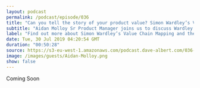 ```yaml
---
layout: podcast
permalink: /podcast/episode/036
title: "Can you tell the story of your product value? Simon Wardley’s Value Chain Mapping can help."
subtitle: "Aidan Molloy Sr Product Manager joins us to discuss Wardley mapping."
label: "Find out more about Simon Wardley’s Value Chain Mapping and the journey to creating a map with Aidan Molloy. #WardleyMapping for #ProductManagement <br> Checkout this post for images to help understand what we are discussing.  https://medium.com/workday-engineering/detailing-the-evolution-of-the-workday-grid-through-wardley-mapping-affcf436a73c <br>   https://www.linkedin.com/in/aidanmolloy/ <br> https://twitter.com/aidan_molloy"
date: Tue, 30 Jul 2019 04:20:54 GMT
duration: "00:50:28"
source: https://s3-eu-west-1.amazonaws.com/podcast.dave-albert.com/036-Aidan-Molloy.mp3
image: /images/guests/Aidan-Molloy.png
show: false
---
```


Coming Soon
